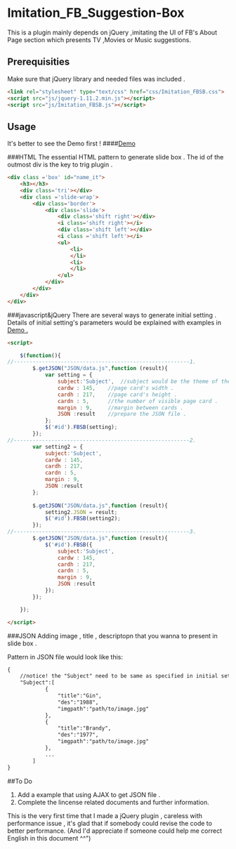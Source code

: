 # Imitation_FB_Suggestion-Box

This is a plugin mainly depends on jQuery ,imitating the UI of FB's About Page section which presents TV ,Movies or Music suggestions.

## Prerequisities

Make sure that jQuery library and needed files was included .

```html
<link rel="stylesheet" type="text/css" href="css/Imitation_FBSB.css">
<script src="js/jquery-1.11.2.min.js"></script>
<script src="js/Imitation_FBSB.js"></script>
```


## Usage
It's better to see the Demo first !
####[Demo](http://carr1005.github.io/)

###HTML
The essential HTML pattern to generate slide box .
The id of the outmost div is the key to trig plugin . 

```html
<div class ='box' id="name_it">
	<h3></h3>
	<div class='tri'></div>
	<div class ='slide-wrap'>
		<div class='border'>
			<div class='slide'>
				<div class='shift right'></div>
				<i class='shift right'></i>
				<div class='shift left'></div>
				<i class ='shift left'></i>
				<ul>
					<li>
					</li>
					<li>
					</li>
				</ul>
			</div>
		</div>
	</div>
</div>
```

###javascript&jQuery
There are several ways to generate initial setting .
Details of initial setting's parameters would be explained with examples in [Demo .](http://carr1005.github.io/)
```html
<script>

	$(function(){
//--------------------------------------------------------1.
		$.getJSON("JSON/data.js",function (result){
			var setting = {
				subject:'Subject',	//subject would be the theme of the slide box . 
				cardw : 145,	//page card's width .
				cardh : 217,	//page card's height .
				cardn : 5,		//the number of visible page card .
				margin : 9,		//margin between cards .
				JSON :result	//prepare the JSON file .
			};
			$('#id').FBSB(setting);
		});
//--------------------------------------------------------2.
		var setting2 = {
			subject:'Subject',
			cardw : 145,	
			cardh : 217,
			cardn : 5,		
			margin : 9,		
			JSON :result
		};
		
		$.getJSON("JSON/data.js",function (result){
			setting2.JSON = result;
			$('#id').FBSB(setting2);
		});
//--------------------------------------------------------3.
		$.getJSON("JSON/data.js",function (result){
			$('#id').FBSB({
				subject:'Subject',
				cardw : 145,	
				cardh : 217,
				cardn : 5,		
				margin : 9,
				JSON :result
			});
		});

	});

</script>
```
###JSON
Adding image , title , descriptopn that you wanna to present in slide box .

Pattern in JSON file would look like this:
```html
{
	//notice! the "Subject" need to be same as specified in initial setting .
	"Subject":[
			{
	            "title":"Gin",
	            "des":"1988",
	            "imgpath":"path/to/image.jpg"
	        },
	        {
	            "title":"Brandy",
	            "des":"1977",
	            "imgpath":"path/to/image.jpg"
	        },
	        ...
        ]
}
```
##To Do
1. Add a example that using AJAX to get JSON file .
2. Complete the lincense related documents and further information.

This is the very first time that I made a jQuery plugin , careless with performance issue , it's glad that if somebody could revise the code to better performance.
(And I'd appreciate if someone could help me correct English in this document ^^")


